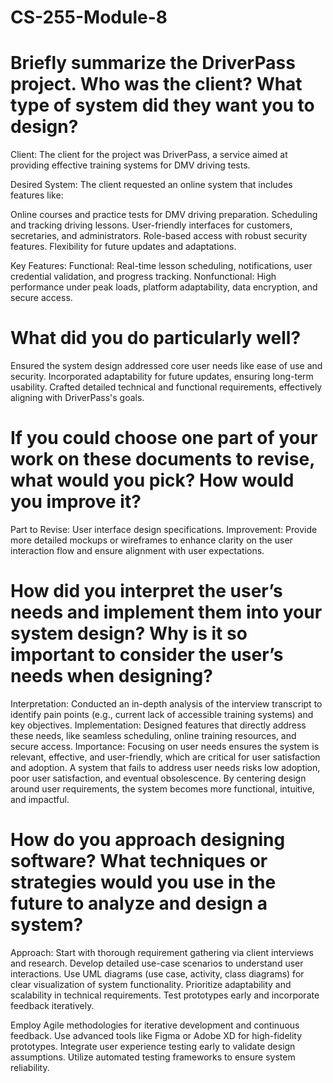 # CS-255-Module-8

# Briefly summarize the DriverPass project. Who was the client? What type of system did they want you to design?
Client: The client for the project was DriverPass, a service aimed at providing effective training systems for DMV driving tests.

Desired System: The client requested an online system that includes features like:

Online courses and practice tests for DMV driving preparation.
Scheduling and tracking driving lessons.
User-friendly interfaces for customers, secretaries, and administrators.
Role-based access with robust security features.
Flexibility for future updates and adaptations.

Key Features:
Functional: Real-time lesson scheduling, notifications, user credential validation, and progress tracking.
Nonfunctional: High performance under peak loads, platform adaptability, data encryption, and secure access.

# What did you do particularly well?
Ensured the system design addressed core user needs like ease of use and security.
Incorporated adaptability for future updates, ensuring long-term usability.
Crafted detailed technical and functional requirements, effectively aligning with DriverPass's goals.

# If you could choose one part of your work on these documents to revise, what would you pick? How would you improve it?
Part to Revise: User interface design specifications.
Improvement: Provide more detailed mockups or wireframes to enhance clarity on the user interaction flow and ensure alignment with user expectations.

# How did you interpret the user’s needs and implement them into your system design? Why is it so important to consider the user’s needs when designing?
Interpretation: Conducted an in-depth analysis of the interview transcript to identify pain points (e.g., current lack of accessible training systems) and key objectives.
Implementation: Designed features that directly address these needs, like seamless scheduling, online training resources, and secure access.
Importance: Focusing on user needs ensures the system is relevant, effective, and user-friendly, which are critical for user satisfaction and adoption.
A system that fails to address user needs risks low adoption, poor user satisfaction, and eventual obsolescence. By centering design around user requirements, the system becomes more functional, intuitive, and impactful.

# How do you approach designing software? What techniques or strategies would you use in the future to analyze and design a system?
Approach:
Start with thorough requirement gathering via client interviews and research.
Develop detailed use-case scenarios to understand user interactions.
Use UML diagrams (use case, activity, class diagrams) for clear visualization of system functionality.
Prioritize adaptability and scalability in technical requirements.
Test prototypes early and incorporate feedback iteratively.

Employ Agile methodologies for iterative development and continuous feedback.
Use advanced tools like Figma or Adobe XD for high-fidelity prototypes.
Integrate user experience testing early to validate design assumptions.
Utilize automated testing frameworks to ensure system reliability.
